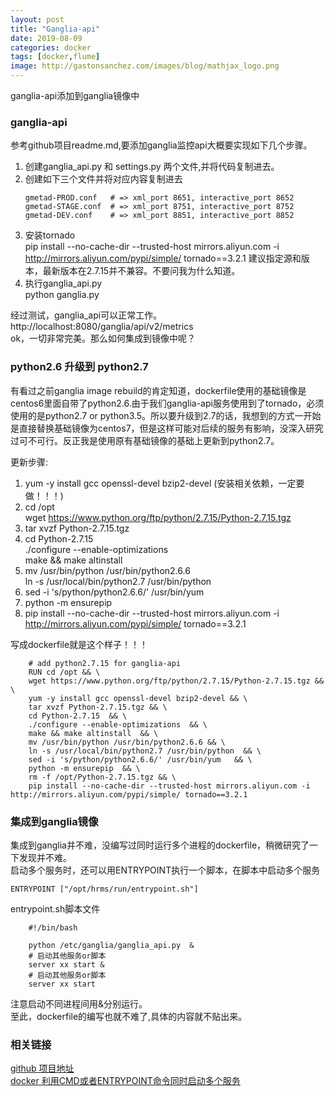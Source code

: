 ```yaml
---
layout: post
title: "Ganglia-api"
date: 2019-08-09
categories: docker
tags: [docker,flume]
image: http://gastonsanchez.com/images/blog/mathjax_logo.png
---
```

ganglia-api添加到ganglia镜像中
<!-- more -->
### ganglia-api
参考github项目readme.md,要添加ganglia监控api大概要实现如下几个步骤。  
1. 创建ganglia_api.py 和 settings.py 两个文件,并将代码复制进去。  
2. 创建如下三个文件并将对应内容复制进去
    ~~~
    gmetad-PROD.conf   # => xml_port 8651, interactive_port 8652
    gmetad-STAGE.conf  # => xml_port 8751, interactive_port 8752
    gmetad-DEV.conf    # => xml_port 8851, interactive_port 8852
    ~~~
3. 安装tornado  
    pip install --no-cache-dir --trusted-host mirrors.aliyun.com -i http://mirrors.aliyun.com/pypi/simple/ tornado==3.2.1
    建议指定源和版本，最新版本在2.7.15并不兼容。不要问我为什么知道。
4. 执行ganglia_api.py  
    python ganglia.py  

经过测试，ganglia_api可以正常工作。  
http://localhost:8080/ganglia/api/v2/metrics  
ok，一切非常完美。那么如何集成到镜像中呢？

### python2.6 升级到 python2.7
有看过之前ganglia image rebuild的肯定知道，dockerfile使用的基础镜像是centos6里面自带了python2.6.由于我们ganglia-api服务使用到了tornado，必须使用的是python2.7 or python3.5。所以要升级到2.7的话，我想到的方式一开始是直接替换基础镜像为centos7，但是这样可能对后续的服务有影响，没深入研究过可不可行。反正我是使用原有基础镜像的基础上更新到python2.7。

更新步骤:
1.  yum -y install gcc openssl-devel bzip2-devel (安装相关依赖，一定要做！！！)
2.  cd /opt  
    wget https://www.python.org/ftp/python/2.7.15/Python-2.7.15.tgz  
3.  tar xvzf Python-2.7.15.tgz
4.  cd Python-2.7.15  
    ./configure --enable-optimizations  
    make && make altinstall
5.  mv /usr/bin/python /usr/bin/python2.6.6  
    ln -s /usr/local/bin/python2.7 /usr/bin/python  
6.  sed -i 's/python/python2.6.6/' /usr/bin/yum  
7.  python -m ensurepip  
8.  pip install --no-cache-dir --trusted-host mirrors.aliyun.com -i http://mirrors.aliyun.com/pypi/simple/ tornado==3.2.1

写成dockerfile就是这个样子！！！
~~~
    # add python2.7.15 for ganglia-api
    RUN cd /opt && \
    wget https://www.python.org/ftp/python/2.7.15/Python-2.7.15.tgz && \
    yum -y install gcc openssl-devel bzip2-devel && \
    tar xvzf Python-2.7.15.tgz && \
    cd Python-2.7.15  && \
    ./configure --enable-optimizations  && \
    make && make altinstall  && \
    mv /usr/bin/python /usr/bin/python2.6.6 && \
    ln -s /usr/local/bin/python2.7 /usr/bin/python  && \
    sed -i 's/python/python2.6.6/' /usr/bin/yum   && \
    python -m ensurepip  && \
    rm -f /opt/Python-2.7.15.tgz && \
    pip install --no-cache-dir --trusted-host mirrors.aliyun.com -i http://mirrors.aliyun.com/pypi/simple/ tornado==3.2.1

~~~


### 集成到ganglia镜像
集成到ganglia并不难，没编写过同时运行多个进程的dockerfile，稍微研究了一下发现并不难。  
启动多个服务时，还可以用ENTRYPOINT执行一个脚本，在脚本中启动多个服务  
~~~
ENTRYPOINT ["/opt/hrms/run/entrypoint.sh"]
~~~
entrypoint.sh脚本文件
~~~
    #!/bin/bash
    
    python /etc/ganglia/ganglia_api.py  & 
    # 启动其他服务or脚本
    server xx start &
    # 启动其他服务or脚本
    server xx start 
~~~
注意启动不同进程间用&分别运行。  
至此，dockerfile的编写也就不难了,具体的内容就不贴出来。

### 相关链接
[github 项目地址](https://github.com/guardian/ganglia-api)  
[docker 利用CMD或者ENTRYPOINT命令同时启动多个服务](https://blog.csdn.net/bocai_xiaodaidai/article/details/92641534)
